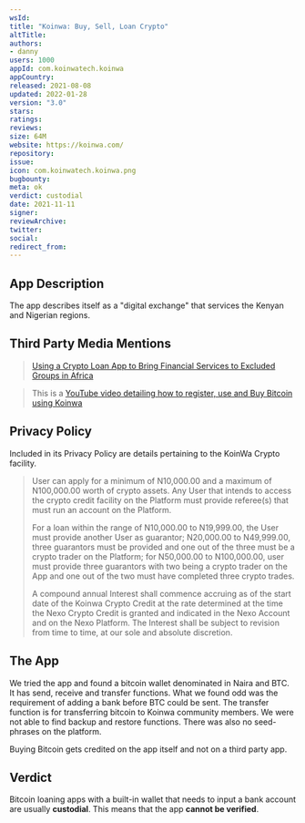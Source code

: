 ```yaml
---
wsId: 
title: "Koinwa: Buy, Sell, Loan Crypto"
altTitle: 
authors:
- danny
users: 1000
appId: com.koinwatech.koinwa
appCountry: 
released: 2021-08-08
updated: 2022-01-28
version: "3.0"
stars: 
ratings: 
reviews: 
size: 64M
website: https://koinwa.com/
repository: 
issue: 
icon: com.koinwatech.koinwa.png
bugbounty: 
meta: ok
verdict: custodial
date: 2021-11-11
signer: 
reviewArchive:
twitter: 
social:
redirect_from:
---
```


## App Description

The app describes itself as a "digital exchange" that services the Kenyan and Nigerian regions.

## Third Party Media Mentions

> [Using a Crypto Loan App to Bring Financial Services to Excluded Groups in Africa](https://news.bitcoin.com/using-a-crypto-loan-app-to-bring-financial-services-to-excluded-groups-in-africa/)

> This is a [YouTube video detailing how to register, use and Buy Bitcoin using Koinwa](https://www.youtube.com/watch?v=R5n2LNRWE48)

## Privacy Policy

Included in its Privacy Policy are details pertaining to the KoinWa Crypto facility.

> User can apply for a minimum of N10,000.00 and a maximum of N100,000.00 worth of crypto assets. Any User that intends to access the crypto credit facility on the Platform must provide referee(s) that must run an account on the Platform.
>
> For a loan within the range of N10,000.00 to N19,999.00, the User must provide another User as guarantor; N20,000.00 to N49,999.00, three guarantors must be provided and one out of the three must be a crypto trader on the Platform; for N50,000.00 to N100,000.00, user must provide three guarantors with two being a crypto trader on the App and one out of the two must have completed three crypto trades.
>
> A compound annual Interest shall commence accruing as of the start date of the Koinwa Crypto Credit at the rate determined at the time the Nexo Crypto Credit is granted and indicated in the Nexo Account and on the Nexo Platform. The Interest shall be subject to revision from time to time, at our sole and absolute discretion.

## The App

We tried the app and found a bitcoin wallet denominated in Naira and BTC. It has send, receive and transfer functions. What we found odd was the requirement of adding a bank before BTC could be sent. The transfer function is for transferring bitcoin to Koinwa community members. We were not able to find backup and restore functions. There was also no seed-phrases on the platform.

Buying Bitcoin gets credited on the app itself and not on a third party app.

## Verdict

Bitcoin loaning apps with a built-in wallet that needs to input a bank account are usually **custodial**. This means that the app **cannot be verified**. 
